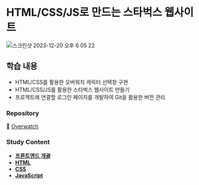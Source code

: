 # HTML/CSS/JS로 만드는 스타벅스 웹사이트

![스크린샷 2023-12-20 오후 6 05 22](https://github.com/Heo-y-y/development-blog/assets/112863029/a4457647-aae6-4147-a5d1-db7115a5d654)

## 학습 내용
- HTML/CSS를 활용한 오버워치 캐릭터 선택창 구현
- HTML/CSS/JS를 활용한 스타벅스 웹사이트 만들기
- 프로젝트에 연결할 로그인 페이지를 개발하여 Git을 활용한 버전 관리

### Repository

📎 [Overwatch](https://github.com/Heo-y-y/overwatch/tree/main)

### Study Content
- **[프론트엔드 개괄](개요.md)**
- **[HTML](html.md)**
- **[CSS](css.md)**
- **[JavaScript](js.md)**
